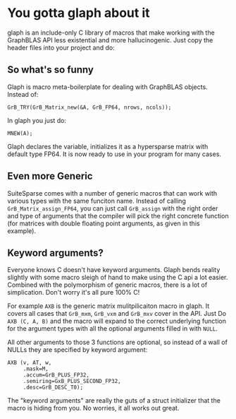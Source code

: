 # You gotta glaph about it

glaph is an include-only C library of macros that make working with
the GraphBLAS API less existential and more hallucinogenic.  Just copy
the header files into your project and do:

## So what's so funny

Glaph is macro meta-boilerplate for dealing with GraphBLAS objects.  Instead of:

    GrB_TRY(GrB_Matrix_new(&A, GrB_FP64, nrows, ncols));
    
In glaph you just do:

    MNEW(A);
    
Glaph declares the variable, initializes it as a hypersparse matrix
with default type FP64.  It is now ready to use in your program for
many cases.

## Even more Generic

SuiteSparse comes with a number of generic macros that can work with
various types with the same funciton name.  Instead of calling
`GrB_Matrix_assign_FP64`, you can just call `GrB_assign` with the
right order and type of arguments that the compiler will pick the
right concrete function (for matrices with double floating point
arguments, as given in this example).

## Keyword arguments?

Everyone knows C doesn't have keyword arguments.  Glaph bends reality
slightly with some macro sleigh of hand to make using the C api a lot
easier.  Combined with the polymorphism of generic macros, there is a
lot of simplication.  Don't worry it's all pure 100% C!

For example `AXB` is the generic matrix mulitpilicaiton macro in
glaph.  It covers all cases that `GrB_mxm`, `GrB_vxm` and `GrB_mxv`
cover in the API.  Just Do `AXB (C, A, B)` and the macro will expand
to the correct underlying function for the argument types with all the
optional arguments filled in with `NULL`.

All other arguments to those 3 functions are optional, so instead of a
wall of NULLs they are specified by keyword argument:

    AXB (v, AT, w,
         .mask=M,
         .accum=GrB_PLUS_FP32,
         .semiring=GxB_PLUS_SECOND_FP32,
         .desc=GrB_DESC_T0);

The "keyword arguments" are really the guts of a struct initializer
that the macro is hiding from you.  No worries, it all works out great.
